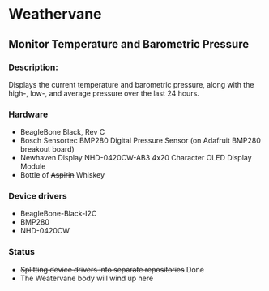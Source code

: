 # Weathervane
## Monitor Temperature and Barometric Pressure

### Description:
Displays the current temperature and barometric pressure, along with the high-, low-, and average pressure over the last 24 hours.

### Hardware
* BeagleBone Black, Rev C
* Bosch Sensortec BMP280 Digital Pressure Sensor (on Adafruit BMP280 breakout board)
* Newhaven Display NHD-0420CW-AB3 4x20 Character OLED Display Module
* Bottle of ~~Aspirin~~ Whiskey

### Device drivers
* BeagleBone-Black-I2C
* BMP280
* NHD-0420CW

### Status
* ~~Splitting device drivers into separate repositories~~ Done
* The Weatervane body will wind up here
